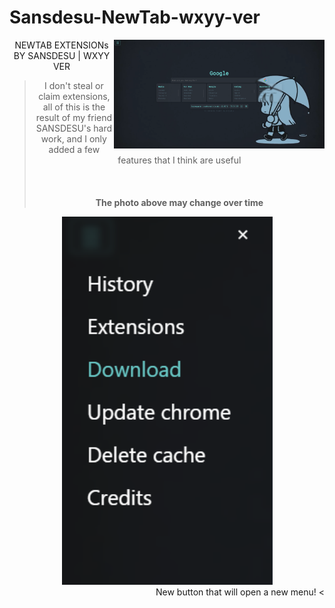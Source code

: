 # Sansdesu-NewTab-wxyy-ver

<img src="./png/preview.png" width="337" align=right />
<div align=center>

NEWTAB EXTENSIONs BY SANSDESU | WXYY VER

> I don't steal or claim extensions, all of this is the result of my friend SANSDESU's hard work, and I only added a few features that I think are useful
</br></br></br></br>
**The photo above may change over time**
<img src="./png/mymod.png" width="337" />
</div>

<div align=right>
New button that will open a new menu! <
</div>
